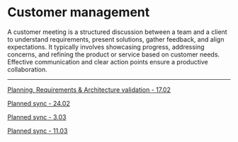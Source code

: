 # Customer management

A customer meeting is a structured discussion between a team and a client to understand requirements, present solutions, gather feedback, and align expectations. It typically involves showcasing progress, addressing concerns, and refining the product or service based on customer needs. Effective communication and clear action points ensure a productive collaboration.

---

[Planning, Requirements & Architecture validation - 17.02](Customer%20management%20193c9732b84e80029240ce3cb9445e22/Planning,%20Requirements%20&%20Architecture%20validation%20-%2019dc9732b84e80568759d7bb1760b067.md)

[Planned sync - 24.02](Customer%20management%20193c9732b84e80029240ce3cb9445e22/Planned%20sync%20-%2024%2002%201a4c9732b84e8077b282fcd1b6d4ece5.md)

[Planned sync - 3.03](Customer%20management%20193c9732b84e80029240ce3cb9445e22/Planned%20sync%20-%203%2003%201abc9732b84e80f0a1b6dc0a5a93dce1.md)

[Planned sync - 11.03](Customer%20management%20193c9732b84e80029240ce3cb9445e22/Planned%20sync%20-%2011%2003%201b0c9732b84e8029b55ad89798b0dc48.md)
